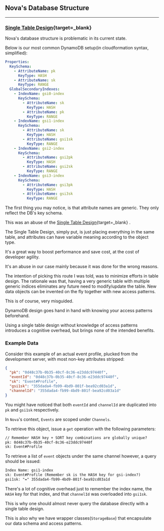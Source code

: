## Nova's Database Structure

---

### [Single Table Design](https://aws.amazon.com/blogs/compute/creating-a-single-table-design-with-amazon-dynamodb/){target=_blank}

Nova's database structure is problematic in its current state.

Below is our most common DynamoDB setup(in cloudformation syntax, simplified):

```yaml
Properties:
  KeySchema:
    - AttributeName: pk
      KeyType: HASH
    - AttributeName: sk
      KeyType: RANGE
  GlobalSecondaryIndexes:
    - IndexName: gsi0-index
      KeySchema:
        - AttributeName: sk
          KeyType: HASH
        - AttributeName: pk
          KeyType: RANGE
    - IndexName: gsi1-index
      KeySchema:
        - AttributeName: sk
          KeyType: HASH
        - AttributeName: gsi1sk
          KeyType: RANGE
    - IndexName: gsi2-index
      KeySchema:
        - AttributeName: gsi2pk
          KeyType: HASH
        - AttributeName: gsi2sk
          KeyType: RANGE
    - IndexName: gsi3-index
      KeySchema:
        - AttributeName: gsi3pk
          KeyType: HASH
        - AttributeName: gsi3sk
          KeyType: RANGE
```

The first thing you may notice, is that attribute names are generic. They only reflect the DB's key
schema.

This was an abuse of
the [Single Table Design](https://aws.amazon.com/blogs/compute/creating-a-single-table-design-with-amazon-dynamodb/){target=_blank}
.

The Single Table Design, simply put, is just placing everything in the same table, and attributes
can have variable meaning according to the object type.

It's a great way to boost performance and save cost, at the cost of developer agility.

It's an abuse in our case mainly because it was done for the wrong reasons.

The intention of picking this route I was told, was to minimize efforts in table design. The
rationale was that, having a very generic table with multiple generic indices eliminates any future
need to modify/update the table. New data objects can be invented on the fly together with new
access patterns.

This is of course, very misguided.

DynamoDB design goes hand in hand with knowing your access patterns beforehand.

Using a single table design without knowledge of access patterns introduces a cognitive overhead,
but brings none of the intended benefits.

### Example Data

Consider this example of an actual event profile, plucked from the development server, with most
non-key attributes stripped:

```json
{
  "pk": "0d48c37b-0b35-40cf-8c36-e23ddc97440f",
  "eventId": "0d48c37b-0b35-40cf-8c36-e23ddc97440f",
  "sk": "Event#Profile",
  "gsi1sk": "355dada4-fb99-4bd9-801f-bea92cd03a1d",
  "channelId": "355dada4-fb99-4bd9-801f-bea92cd03a1d"
}
```

You might have noticed that both `eventId` and `channelId` are duplicated into `pk` and `gsi1sk`
respectively.

In `Nova`'s context, `Events` are scoped under `Channels`.

To retrieve this object, issue a `get` operation with the following parameters:

```txt
// Remember HASH key + SORT key combinations are globally unique?
pk: 0d48c37b-0b35-40cf-8c36-e23ddc97440f
sk: Event#Profile
```

To retrieve a list of `event` objects under the same channel however, a query should be issued:

```txt
Index Name: gsi1-index
sk: Event#Profile (Remember sk is the HASH key for gsi-index?)
gsi1sk: "=" 355dada4-fb99-4bd9-801f-bea92cd03a1d
```

There's a lot of cognitive overhead just to remember the index name, the `HASH` key for that
index, and that `channelId` was overloaded into `gsi1sk`.

This is why one should almost never query the database directly with a single table design.

This is also why we have wrapper classes(`StorageBase`) that encapsulate our data schema and access patterns.
